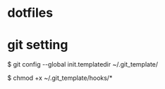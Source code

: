 dotfiles
========

# git setting

$ git config --global init.templatedir ~/.git_template/

$ chmod +x ~/.git_template/hooks/*
